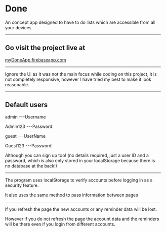 # Done

An concept app designed to have to do lists which are accessible from all your devices.

***

## Go visit the project live at

[myDoneApp.firebaseapp.com](https:\\myDoneApp.firebaseapp.com)


************
Ignore the UI as it was not the main focus while coding on this project, it is not completely responsive, however I have tried my best to make it look reasonable.
************

## Default users

admin ---Username

Admin123 ---Password


guest ---UserName

Guest123 ---Password


Although you can sign up too! (no details required, just a user ID and a password, which is also only stored in your localStorage because there is no database at the back!)

***********************************************

The program uses localStorage to verify accounts before logging in as a security feature.

It also uses the same method to pass information between pages

*********

If you refresh the page the new accounts or any reminder data will be lost.

However if you do not refresh the page the account data and the reminders will be there even if you login from different accounts.